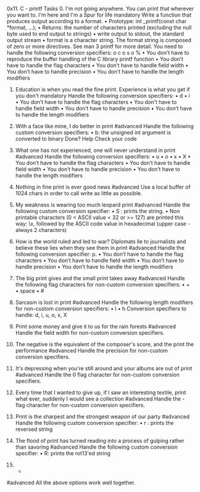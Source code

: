 0x11. C - printf
Tasks
0. I'm not going anywhere. You can print that wherever you want to. I'm here and I'm a Spur for life
mandatory
Write a function that produces output according to a format.
•	Prototype: int _printf(const char *format, ...);
•	Returns: the number of characters printed (excluding the null byte used to end output to strings)
•	write output to stdout, the standard output stream
•	format is a character string. The format string is composed of zero or more directives. See man 3 printf for more detail. You need to handle the following conversion specifiers:
o	c
o	s
o	%
•	You don’t have to reproduce the buffer handling of the C library printf function
•	You don’t have to handle the flag characters
•	You don’t have to handle field width
•	You don’t have to handle precision
•	You don’t have to handle the length modifiers
1. Education is when you read the fine print. Experience is what you get if you don't
mandatory
Handle the following conversion specifiers:
•	d
•	i
•	You don’t have to handle the flag characters
•	You don’t have to handle field width
•	You don’t have to handle precision
•	You don’t have to handle the length modifiers


2. With a face like mine, I do better in print
#advanced
Handle the following custom conversion specifiers:
•	b: the unsigned int argument is converted to binary
 Done? Help Check your code
3. What one has not experienced, one will never understand in print
#advanced
Handle the following conversion specifiers:
•	u
•	o
•	x
•	X
•	You don’t have to handle the flag characters
•	You don’t have to handle field width
•	You don’t have to handle precision
•	You don’t have to handle the length modifiers


4. Nothing in fine print is ever good news
#advanced
Use a local buffer of 1024 chars in order to call write as little as possible.

5. My weakness is wearing too much leopard print
#advanced
Handle the following custom conversion specifier:
•	S : prints the string.
•	Non printable characters (0 < ASCII value < 32 or >= 127) are printed this way: \x, followed by the ASCII code value in hexadecimal (upper case - always 2 characters)
6. How is the world ruled and led to war? Diplomats lie to journalists and believe these lies when they see them in print
#advanced
Handle the following conversion specifier: p.
•	You don’t have to handle the flag characters
•	You don’t have to handle field width
•	You don’t have to handle precision
•	You don’t have to handle the length modifiers


7. The big print gives and the small print takes away
#advanced
Handle the following flag characters for non-custom conversion specifiers:
•	+
•	space
•	#


8. Sarcasm is lost in print
#advanced
Handle the following length modifiers for non-custom conversion specifiers:
•	l
•	h
Conversion specifiers to handle: d, i, u, o, x, X


9. Print some money and give it to us for the rain forests
#advanced
Handle the field width for non-custom conversion specifiers.


10. The negative is the equivalent of the composer's score, and the print the performance
#advanced
Handle the precision for non-custom conversion specifiers.


11. It's depressing when you're still around and your albums are out of print
#advanced
Handle the 0 flag character for non-custom conversion specifiers.


12. Every time that I wanted to give up, if I saw an interesting textile, print what ever, suddenly I would see a collection
#advanced
Handle the - flag character for non-custom conversion specifiers.


13. Print is the sharpest and the strongest weapon of our party
#advanced
Handle the following custom conversion specifier:
•	r : prints the reversed string


14. The flood of print has turned reading into a process of gulping rather than savoring
#advanced
Handle the following custom conversion specifier:
•	R: prints the rot13'ed string
15. *
#advanced
All the above options work well together.

